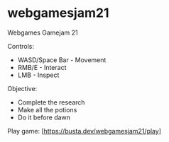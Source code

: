 # webgamesjam21
Webgames Gamejam 21

Controls:
* WASD/Space Bar - Movement
* RMB/E - Interact
* LMB - Inspect

Objective:
* Complete the research
* Make all the potions
* Do it before dawn

Play game: [https://busta.dev/webgamesjam21/play]